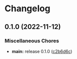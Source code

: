 # Changelog

## 0.1.0 (2022-11-12)


### Miscellaneous Chores

* **main:** release 0.1.0 ([c2b6d6c](https://github.com/PascaleBeier/filament-pages/commit/c2b6d6c8631d3858f3be21337dead3bdc7527ecc))

